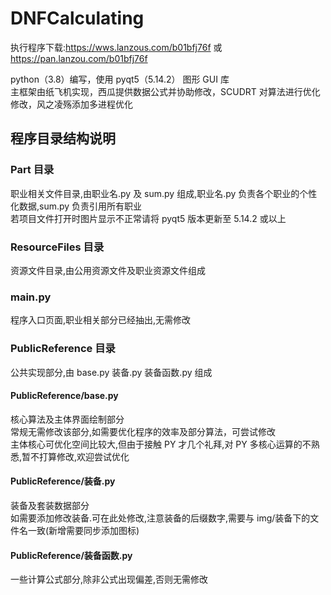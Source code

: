# DNFCalculating

执行程序下载:https://wws.lanzous.com/b01bfj76f 或 https://pan.lanzou.com/b01bfj76f

python（3.8）编写，使用 pyqt5（5.14.2） 图形 GUI 库<br>
主框架由纸飞机实现，西瓜提供数据公式并协助修改，SCUDRT 对算法进行优化修改，风之凌殇添加多进程优化<br>

## 程序目录结构说明

### Part 目录

职业相关文件目录,由职业名.py 及 sum.py 组成,职业名.py 负责各个职业的个性化数据,sum.py 负责引用所有职业<br>
若项目文件打开时图片显示不正常请将 pyqt5 版本更新至 5.14.2 或以上<br>

### ResourceFiles 目录

资源文件目录,由公用资源文件及职业资源文件组成<br>

### main.py

程序入口页面,职业相关部分已经抽出,无需修改<br>

### PublicReference 目录

公共实现部分,由 base.py 装备.py 装备函数.py 组成

#### PublicReference/base.py

核心算法及主体界面绘制部分<br>
常规无需修改该部分,如需要优化程序的效率及部分算法，可尝试修改<br>
主体核心可优化空间比较大,但由于接触 PY 才几个礼拜,对 PY 多核心运算的不熟悉,暂不打算修改,欢迎尝试优化

#### PublicReference/装备.py

装备及套装数据部分<br>
如需要添加修改装备.可在此处修改,注意装备的后缀数字,需要与 img/装备下的文件名一致(新增需要同步添加图标)

#### PublicReference/装备函数.py

一些计算公式部分,除非公式出现偏差,否则无需修改<br>